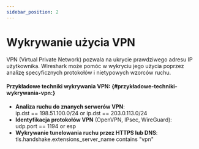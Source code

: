 ```yaml
---
sidebar_position: 2
---
```


# Wykrywanie użycia VPN

VPN (Virtual Private Network) pozwala na ukrycie prawdziwego adresu IP użytkownika. Wireshark może pomóc w wykryciu jego użycia poprzez analizę specyficznych protokołów i nietypowych wzorców ruchu.

#### **Przykładowe techniki wykrywania VPN:** {#przykładowe-techniki-wykrywania-vpn:}

* **Analiza ruchu do znanych serwerów VPN**:  
  ip.dst \== 198.51.100.0/24 or ip.dst \== 203.0.113.0/24  
* **Identyfikacja protokołów VPN** (OpenVPN, IPsec, WireGuard):  
  udp.port \== 1194 or esp  
* **Wykrywanie tunelowania ruchu przez HTTPS lub DNS**:  
  tls.handshake.extensions\_server\_name contains "vpn"